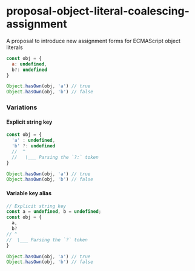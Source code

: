 # proposal-object-literal-coalescing-assignment

A proposal to introduce new assignment forms for ECMAScript object literals


```js
const obj = {
  a: undefined,
  b?: undefined
}

Object.hasOwn(obj, 'a') // true
Object.hasOwn(obj, 'b') // false
```

### Variations

#### Explicit string key

```js
const obj = {
  'a' : undefined,
  'b' ?: undefined
  //  ^ 
  //   \___ Parsing the `?:` token    
}

Object.hasOwn(obj, 'a') // true
Object.hasOwn(obj, 'b') // false
```

#### Variable key alias

```js
// Explicit string key
const a = undefined, b = undefined;
const obj = {
  a,
  b?
// ^ 
//  \___ Parsing the `?` token    
}

Object.hasOwn(obj, 'a') // true
Object.hasOwn(obj, 'b') // false
```

